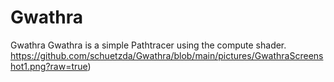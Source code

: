 # Gwathra
Gwathra
Gwathra is a simple Pathtracer using the compute shader.
https://github.com/schuetzda/Gwathra/blob/main/pictures/GwathraScreenshot1.png?raw=true)
